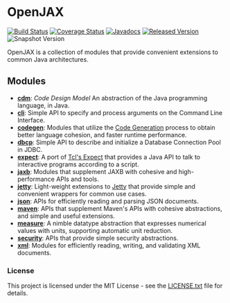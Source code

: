 # OpenJAX

[![Build Status](https://travis-ci.org/openjax/openjax.svg?branch=master)](https://travis-ci.org/openjax/openjax)
[![Coverage Status](https://coveralls.io/repos/github/openjax/openjax/badge.svg)](https://coveralls.io/github/openjax/openjax)
[![Javadocs](https://www.javadoc.io/badge/org.openjax/openjax.svg)](https://www.javadoc.io/doc/org.openjax/openjax)
[![Released Version](https://img.shields.io/maven-central/v/org.openjax/openjax.svg)](https://mvnrepository.com/artifact/org.openjax/openjax)
![Snapshot Version](https://img.shields.io/nexus/s/org.openjax/openjax?label=maven-snapshot&server=https%3A%2F%2Foss.sonatype.org)

OpenJAX is a collection of modules that provide convenient extensions to common Java architectures.

## Modules

* **[cdm][cdm]**: _Code Design Model_ An abstraction of the Java programming language, in Java.
* **[cli][cli]**: Simple API to specify and process arguments on the Command Line Interface.
* **[codegen][codegen]**: Modules that utilize the [Code Generation][codegen2] process to obtain better language cohesion, and faster runtime performance.
* **[dbcp][dbcp]**: Simple API to describe and initialize a Database Connection Pool in JDBC.
* **[expect][expect]**: A port of [Tcl's Expect][expect2] that provides a Java API to talk to interactive programs according to a script.
* **[jaxb][jaxb]**: Modules that supplement JAXB with cohesive and high-performance APIs and tools.
* **[jetty][jetty]**: Light-weight extensions to [Jetty][jetty2] that provide simple and convenient wrappers for common use cases.
* **[json][json]**: APIs for efficiently reading and parsing JSON documents.
* **[maven][maven]**: APIs that supplement Maven's APIs with cohesive abstractions, and simple and useful extensions.
* **[measure][measure]**: A nimble datatype abstraction that expresses numerical values with units, supporting automatic unit reduction.
* **[security][security]**: APIs that provide simple security abstractions.
* **[xml][xml]**: Modules for efficiently reading, writing, and validating XML documents.

### License

This project is licensed under the MIT License - see the [LICENSE.txt](LICENSE.txt) file for details.

[cdm]: /../../../../openjax/cdm
[cli]: /../../../../openjax/cli
[codegen]: /../../../../openjax/codegen
[dbcp]: /../../../../openjax/dbcp
[expect]: /../../../../openjax/expect
[jaxb]: /../../../../openjax/jaxb
[jetty]: /../../../../openjax/jetty
[json]: /../../../../openjax/json
[maven]: /../../../../openjax/maven
[measure]: /../../../../openjax/measure
[security]: /../../../../openjax/security
[xml]: /../../../../openjax/xml

[codegen2]: https://en.wikipedia.org/wiki/Code_generation_(compiler)
[expect2]: https://en.wikipedia.org/wiki/Expect
[jetty2]: https://www.eclipse.org/jetty/